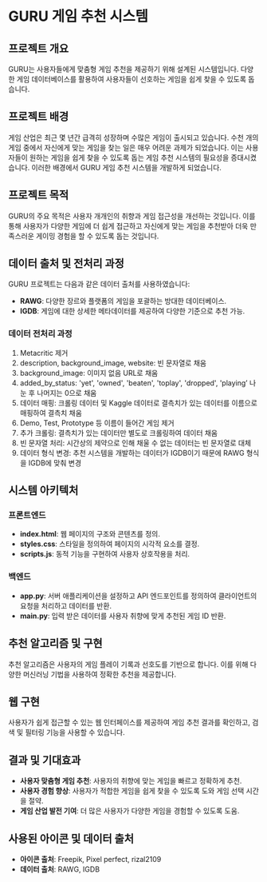 # GURU 게임 추천 시스템

## 프로젝트 개요
GURU는 사용자들에게 맞춤형 게임 추천을 제공하기 위해 설계된 시스템입니다. 다양한 게임 데이터베이스를 활용하여 사용자들이 선호하는 게임을 쉽게 찾을 수 있도록 돕습니다.

## 프로젝트 배경
게임 산업은 최근 몇 년간 급격히 성장하며 수많은 게임이 출시되고 있습니다. 수천 개의 게임 중에서 자신에게 맞는 게임을 찾는 일은 매우 어려운 과제가 되었습니다. 이는 사용자들이 원하는 게임을 쉽게 찾을 수 있도록 돕는 게임 추천 시스템의 필요성을 증대시켰습니다. 이러한 배경에서 GURU 게임 추천 시스템을 개발하게 되었습니다.

## 프로젝트 목적
GURU의 주요 목적은 사용자 개개인의 취향과 게임 접근성을 개선하는 것입니다. 이를 통해 사용자가 다양한 게임에 더 쉽게 접근하고 자신에게 맞는 게임을 추천받아 더욱 만족스러운 게이밍 경험을 할 수 있도록 돕는 것입니다.

## 데이터 출처 및 전처리 과정
GURU 프로젝트는 다음과 같은 데이터 출처를 사용하였습니다:
- **RAWG**: 다양한 장르와 플랫폼의 게임을 포괄하는 방대한 데이터베이스.
- **IGDB**: 게임에 대한 상세한 메타데이터를 제공하여 다양한 기준으로 추천 가능.

### 데이터 전처리 과정
1. Metacritic 제거
2. description, background_image, website: 빈 문자열로 채움
3. background_image: 이미지 없음 URL로 채움
4. added_by_status: 'yet', 'owned', 'beaten', 'toplay', 'dropped', 'playing’ 나눈 후 나머지는 0으로 채움
5. 데이터 매핑: 크롤링 데이터 및 Kaggle 데이터로 결측치가 있는 데이터를 이름으로 매핑하여 결측치 채움
6. Demo, Test, Prototype 등 이름이 들어간 게임 제거
7. 추가 크롤링: 결측치가 있는 데이터만 별도로 크롤링하여 데이터 채움
8. 빈 문자열 처리: 시간상의 제약으로 인해 채울 수 없는 데이터는 빈 문자열로 대체
9. 데이터 형식 변경: 추천 시스템을 개발하는 데이터가 IGDB이기 때문에 RAWG 형식을 IGDB에 맞춰 변경

## 시스템 아키텍처

### 프론트엔드
- **index.html**: 웹 페이지의 구조와 콘텐츠를 정의.
- **styles.css**: 스타일을 정의하여 페이지의 시각적 요소를 결정.
- **scripts.js**: 동적 기능을 구현하여 사용자 상호작용을 처리.

### 백엔드
- **app.py**: 서버 애플리케이션을 설정하고 API 엔드포인트를 정의하여 클라이언트의 요청을 처리하고 데이터를 반환.
- **main.py**: 입력 받은 데이터를 사용자 취향에 맞게 추천된 게임 ID 반환.

## 추천 알고리즘 및 구현
추천 알고리즘은 사용자의 게임 플레이 기록과 선호도를 기반으로 합니다. 이를 위해 다양한 머신러닝 기법을 사용하여 정확한 추천을 제공합니다.

## 웹 구현
사용자가 쉽게 접근할 수 있는 웹 인터페이스를 제공하여 게임 추천 결과를 확인하고, 검색 및 필터링 기능을 사용할 수 있습니다.

## 결과 및 기대효과
- **사용자 맞춤형 게임 추천**: 사용자의 취향에 맞는 게임을 빠르고 정확하게 추천.
- **사용자 경험 향상**: 사용자가 적합한 게임을 쉽게 찾을 수 있도록 도와 게임 선택 시간을 절약.
- **게임 산업 발전 기여**: 더 많은 사용자가 다양한 게임을 경험할 수 있도록 도움.

## 사용된 아이콘 및 데이터 출처
- **아이콘 출처**: Freepik, Pixel perfect, rizal2109
- **데이터 출처**: RAWG, IGDB